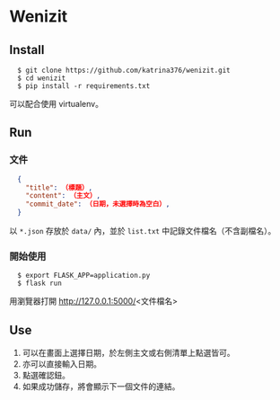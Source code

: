 # Wenizit

## Install
```
  $ git clone https://github.com/katrina376/wenizit.git
  $ cd wenizit
  $ pip install -r requirements.txt
```
可以配合使用 virtualenv。

## Run
### 文件
```json
  {
    "title": （標題）,
    "content": （主文）,
    "commit_date": （日期，未選擇時為空白）,
  }
```
以 `*.json` 存放於 `data/` 內，並於 `list.txt` 中記錄文件檔名（不含副檔名）。

### 開始使用
```
  $ export FLASK_APP=application.py
  $ flask run
```
用瀏覽器打開 http://127.0.0.1:5000/<文件檔名>

## Use
1. 可以在畫面上選擇日期，於左側主文或右側清單上點選皆可。
2. 亦可以直接輸入日期。
3. 點選確認鈕。
4. 如果成功儲存，將會顯示下一個文件的連結。
